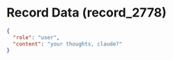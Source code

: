 # Record Data (record_2778)

```json
{
  "role": "user",
  "content": "your thoughts, claude?"
}
```

